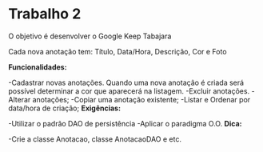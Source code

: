 # Trabalho 2
O objetivo é desenvolver o Google Keep Tabajara

Cada nova anotação tem: Título, Data/Hora, Descrição, Cor e Foto

**Funcionalidades:**

-Cadastrar novas anotações. Quando uma nova anotação é criada será possível determinar a cor que aparecerá na listagem.
-Excluir anotações.
-Alterar anotações;
-Copiar uma anotação existente;
-Listar e Ordenar por data/hora de criação;
**Exigências:**

-Utilizar o padrão DAO de persistência
-Aplicar o paradigma O.O.
**Dica:**

-Crie a classe Anotacao, classe AnotacaoDAO e etc.
